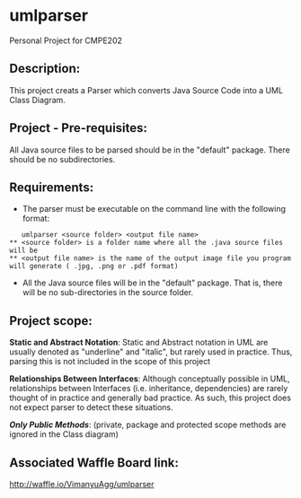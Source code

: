 # umlparser
Personal Project for CMPE202

## Description:
This project creats a Parser which converts Java Source Code into a UML Class Diagram.

## Project - Pre-requisites:
All Java source files to be parsed should be in the "default" package. There should be no subdirectories.

## Requirements:
* The parser must be executable on the command line with the following format:
```
   umlparser <source folder> <output file name>
** <source folder> is a folder name where all the .java source files will be
** <output file name> is the name of the output image file you program will generate ( .jpg, .png or .pdf format)
```
* All the Java source files will be in the "default" package.  That is, there will be no sub-directories in the source folder.

## Project scope:
**Static and Abstract Notation**:  Static and Abstract notation in UML are usually denoted as "underline" and "italic", but rarely used in practice. Thus, parsing this is not included in the scope of this project

**Relationships Between Interfaces**:  Although conceptually possible in UML, relationships between Interfaces (i.e. inheritance, dependencies) are rarely thought of in practice and generally bad practice.  As such, this project does not expect parser to detect these situations.  

***Only Public Methods***: (private, package and protected scope methods are ignored in the Class diagram)

## Associated Waffle Board link: 
http://waffle.io/VimanyuAgg/umlparser


